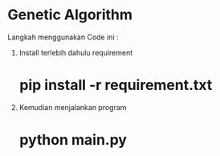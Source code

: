 # Genetic Algorithm

Langkah menggunakan Code ini :
  1. Install terlebih dahulu requirement 
      # pip install -r requirement.txt
  2. Kemudian menjalankan program
      # python main.py
